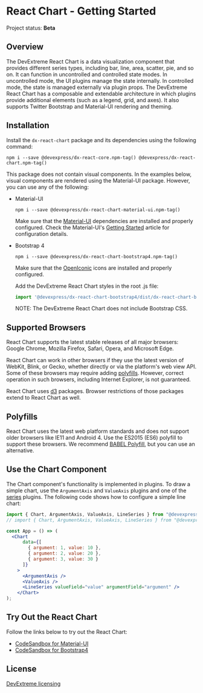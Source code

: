 # React Chart - Getting Started

Project status: **Beta**

## Overview

The DevExtreme React Chart is a data visualization component that provides different series types, including bar, line, area, scatter, pie, and so on. It can function in uncontrolled and controlled state modes. In uncontrolled mode, the UI plugins manage the state internally. In controlled mode, the state is managed externally via plugin props. The DevExtreme React Chart has a composable and extendable architecture in which plugins provide additional elements (such as a legend, grid, and axes). It also supports Twitter Bootstrap and Material-UI rendering and theming.

## Installation

Install the `dx-react-chart` package and its dependencies using the following command:

```
npm i --save @devexpress/dx-react-core.npm-tag() @devexpress/dx-react-chart.npm-tag()
```

This package does not contain visual components. In the examples below, visual components are rendered using the Material-UI package. However, you can use any of the following:

- Material-UI

  ```
  npm i --save @devexpress/dx-react-chart-material-ui.npm-tag()
  ```

  Make sure that the [Material-UI](https://material-ui.com/) dependencies are installed and properly configured. Check the Material-UI's [Getting Started](https://material-ui.com/getting-started/installation) article for configuration details.

- Bootstrap 4

  ```
  npm i --save @devexpress/dx-react-chart-bootstrap4.npm-tag()
  ```

  Make sure that the [OpenIconic](https://useiconic.com/open) icons are installed and properly configured.

  Add the DevExtreme React Chart styles in the root .js file:

  ```js
  import '@devexpress/dx-react-chart-bootstrap4/dist/dx-react-chart-bootstrap4.css';
  ```

  NOTE: The DevExtreme React Chart does not include Bootstrap CSS.

## Supported Browsers

React Chart supports the latest stable releases of all major browsers: Google Chrome, Mozilla Firefox, Safari, Opera, and Microsoft Edge.

React Chart can work in other browsers if they use the latest version of WebKit, Blink, or Gecko, whether directly or via the platform's web view API. Some of these browsers may require adding [polyfills](#polyfills). However, correct operation in such browsers, including Internet Explorer, is not guaranteed.

React Chart uses [d3](https://d3js.org) packages. Browser restrictions of those packages extend to React Chart as well.

## Polyfills

React Chart uses the latest web platform standards and does not support older browsers like IE11 and Android 4. Use the ES2015 (ES6) polyfill to support these browsers. We recommend [BABEL Polyfill](https://babeljs.io/docs/usage/polyfill/), but you can use an alternative.

## Use the Chart Component

The Chart component's functionality is implemented in plugins. To draw a simple chart, use the `ArgumentAxis` and `ValueAxis` plugins and one of the [series](series.md) plugins. The following code shows how to configure a simple line chart:

```jsx
import { Chart, ArgumentAxis, ValueAxis, LineSeries } from "@devexpress/dx-react-chart-material-ui";
// import { Chart, ArgumentAxis, ValueAxis, LineSeries } from "@devexpress/dx-react-chart-bootstrap4";

const App = () => (
  <Chart
      data={[
        { argument: 1, value: 10 },
        { argument: 2, value: 20 },
        { argument: 3, value: 30 }
      ]}
    >
      <ArgumentAxis />
      <ValueAxis />
      <LineSeries valueField="value" argumentField="argument" />
    </Chart>
);

```

## Try Out the React Chart

Follow the links below to try out the React Chart:

- [CodeSandbox for Material-UI](https://codesandbox.io/s/vqo8yw5om7)
- [CodeSandbox for Bootstrap4](https://codesandbox.io/s/5x17l61xyk)

## License

[DevExtreme licensing](https://js.devexpress.com/licensing/)
